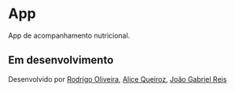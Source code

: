 # App

App de acompanhamento nutricional.

## Em desenvolvimento 

<p>Desenvolvido por <a href='https://github.com/oroodrigo'>Rodrigo Oliveira</a>, <a href='https://github.com/alicequeirroz'>Alice Queiroz</a>, <a href='https://github.com/ZaramaTwo'>João Gabriel Reis</a></p>